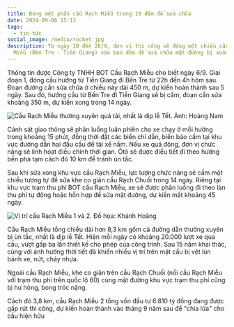 ```yaml
---
title: Đóng một phần cầu Rạch Miễu trong 19 đêm để sửa chữa
date: 2024-09-06 15:13
tags:
  - tin-tức
social_image: /media/rocket.jpg
description: Từ ngày 10 đến 28/9, đơn vị thi công sẽ đóng một chiều cầu Rạch
  Miễu (Bến Tre - Tiền Giang) vào ban đêm để sửa chữa mặt đường bị xuống cấp.
---
```

<!--StartFragment-->

Thông tin được Công ty TNHH BOT Cầu Rạch Miễu cho biết ngày 6/9. Giai đoạn 1, đóng cầu hướng từ Tiền Giang đi Bến Tre từ 22h đến 4h hôm sau. Đoạn đường cần sửa chữa ở chiều này dài 450 m, dự kiến hoàn thành sau 5 ngày. Sau đó, hướng cầu từ Bến Tre đi Tiền Giang sẽ bị cấm, đoạn cần sửa khoảng 350 m, dự kiến xong trong 14 ngày.

<!--EndFragment-->

![Cầu Rạch Miễu thường xuyên quá tải, nhất là dịp lễ Tết. Ảnh: Hoàng Nam](/media/ketxe.jpg "Cầu Rạch Miễu thường xuyên quá tải, nhất là dịp lễ Tết. Ảnh: Hoàng Nam")

<!--StartFragment-->

Cảnh sát giao thông sẽ phân luồng luân phiên cho xe chạy ở mỗi hướng trong khoảng 15 phút, đồng thời đặt các biển chỉ dẫn, biển báo cấm tại khu vực đường dẫn hai đầu cầu để tài xế nắm. Nếu xe quá đông, đơn vị chức năng sẽ linh hoạt điều chỉnh thời gian. Ôtô sẽ được điều tiết đi theo hướng bến phà tạm cách đó 10 km để tránh ùn tắc.

Sau khi sửa xong khu vực cầu Rạch Miễu, lực lượng chức năng sẽ cấm một chiều tương tự để sửa khe co giãn cầu Rạch Chuối trong 14 ngày. Riêng tại khu vực trạm thu phí BOT cầu Rạch Miễu, xe sẽ được phân luồng đi theo làn thu phí tự động hoặc hỗn hợp để sửa mặt đường, dự kiến mất khoảng 45 ngày.

<!--EndFragment-->

![Vị trí cầu Rạch Miễu 1 và 2. Đồ họa: Khánh Hoàng](/media/bando.jpg "Vị trí cầu Rạch Miễu 1 và 2. Đồ họa: Khánh Hoàng")

<!--StartFragment-->

Cầu Rạch Miễu tổng chiều dài hơn 8,3 km gồm cả đường dẫn thường xuyên bị ùn tắc, nhất là dịp lễ Tết. Hiện mỗi ngày có khoảng 20.000 lượt xe qua cầu, vượt gấp ba lần thiết kế cho phép của công trình. Sau 15 năm khai thác, cùng với ảnh hưởng thời tiết đã khiến nhiều vị trí trên mặt cầu bị vệt lún bánh xe, nứt, chảy nhựa.

Ngoài cầu Rạch Miễu, khe co giãn trên cầu Rạch Chuối (nối cầu Rạch Miễu với trạm thu phí trên quốc lộ 60) cùng mặt đường khu vực trạm thu phí cũng bị hư hỏng, bong tróc nặng.

Cách đó 3,8 km, cầu Rạch Miễu 2 tổng vốn đầu tư 6.810 tỷ đồng đang được gấp rút thi công, dự kiến hoàn thành vào tháng 9 năm sau để "chia lửa" cho cầu hiện hữu

<!--EndFragment-->